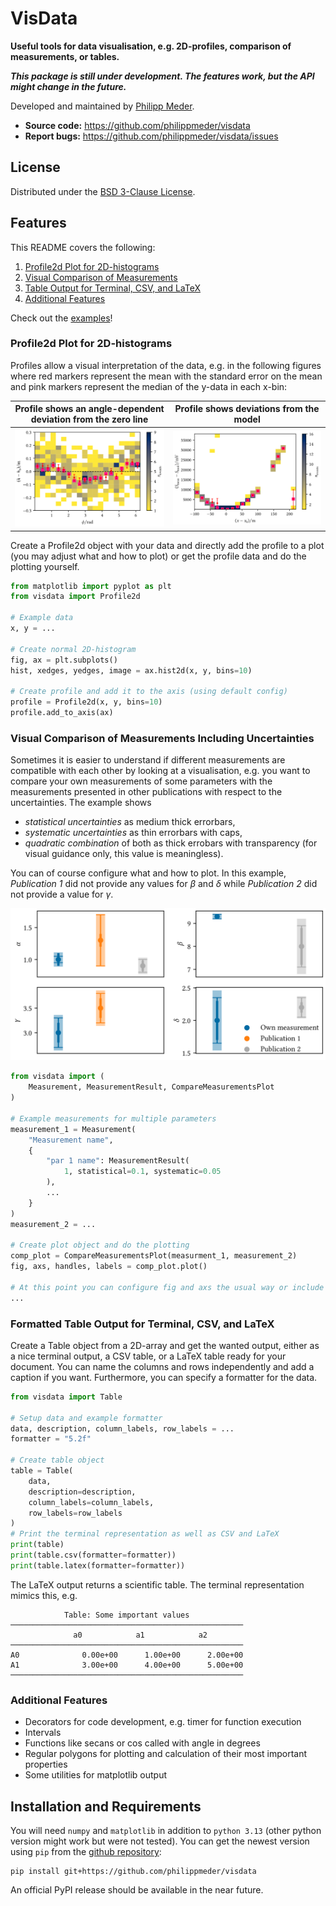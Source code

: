 # VisData

**Useful tools for data visualisation, e.g. 2D-profiles, comparison of measurements, or tables.**

***This package is still under development. The features work, but the API might change in the future.***

Developed and maintained by [Philipp Meder](https://github.com/philippmeder).

* **Source code:** https://github.com/philippmeder/visdata
* **Report bugs:** https://github.com/philippmeder/visdata/issues

## License

Distributed under the [BSD 3-Clause License](./LICENSE).

## Features

This README covers the following:
1. [Profile2d Plot for 2D-histograms](#profile2d-plot-for-2d-histograms)
2. [Visual Comparison of Measurements](#visual-comparison-of-measurements-including-uncertainties)
3. [Table Output for Terminal, CSV, and LaTeX](#formatted-table-output-for-terminal-csv-and)
4. [Additional Features](#additional-features)

Check out the [examples](./examples)!

### Profile2d Plot for 2D-histograms
Profiles allow a visual interpretation of the data, e.g. in the following figures where red markers represent the mean with the standard error on the mean and pink markers represent the median of the y-data in each x-bin:

Profile shows an angle-dependent deviation from the zero line | Profile shows deviations from the model
----|----
![](doc/figs/profile2d_example_1.png) | ![](doc/figs/profile2d_example_2.png)

Create a Profile2d object with your data and directly add the profile to a plot (you may adjust what and how to plot) or get the profile data and do the plotting yourself.

```python
from matplotlib import pyplot as plt
from visdata import Profile2d

# Example data
x, y = ...

# Create normal 2D-histogram
fig, ax = plt.subplots()
hist, xedges, yedges, image = ax.hist2d(x, y, bins=10)

# Create profile and add it to the axis (using default config)
profile = Profile2d(x, y, bins=10)
profile.add_to_axis(ax)
```

### Visual Comparison of Measurements Including Uncertainties

Sometimes it is easier to understand if different measurements are compatible with each other by looking at a visualisation, e.g. you want to compare your own measurements of some parameters with the measurements presented in other publications with respect to the uncertainties.
The example shows
- *statistical uncertainties* as medium thick errorbars,
- *systematic uncertainties* as thin errorbars with caps,
- *quadratic combination* of both as thick errobars with transparency (for visual guidance only, this value is meaningless).

You can  of course configure what and how to plot.
In this example, *Publication 1* did not provide any values for $\beta$ and $\delta$ while *Publication 2* did not provide a value for $\gamma$.

![](doc/figs/compare_measurements.png)

```python
from visdata import (
    Measurement, MeasurementResult, CompareMeasurementsPlot
)

# Example measurements for multiple parameters
measurement_1 = Measurement(
    "Measurement name",
    {
        "par 1 name": MeasurementResult(
            1, statistical=0.1, systematic=0.05
        ),
        ...
    }
)
measurement_2 = ...

# Create plot object and do the plotting
comp_plot = CompareMeasurementsPlot(measurment_1, measurement_2)
fig, axs, handles, labels = comp_plot.plot()

# At this point you can configure fig and axs the usual way or include a legend with handles and labels
...
```

### Formatted Table Output for Terminal, CSV, and LaTeX

Create a Table object from a 2D-array and get the wanted output, either as a nice terminal output, a CSV table, or a LaTeX table ready for your document.
You can name the columns and rows independently and add a caption if you want. Furthermore, you can specify a formatter for the data.

```python
from visdata import Table

# Setup data and example formatter
data, description, column_labels, row_labels = ...
formatter = "5.2f"

# Create table object
table = Table(
    data,
    description=description,
    column_labels=column_labels,
    row_labels=row_labels
)
# Print the terminal representation as well as CSV and LaTeX
print(table)
print(table.csv(formatter=formatter))
print(table.latex(formatter=formatter))
```

The LaTeX output returns a scientific table.
The terminal representation mimics this, e.g.

```console
            Table: Some important values
────────────────────────────────────────────────────
              a0            a1            a2
────────────────────────────────────────────────────
A0              0.00e+00      1.00e+00      2.00e+00
A1              3.00e+00      4.00e+00      5.00e+00
────────────────────────────────────────────────────
```

### Additional Features
- Decorators for code development, e.g. timer for function execution
- Intervals
- Functions like secans or cos called with angle in degrees
- Regular polygons for plotting and calculation of their most important properties
- Some utilities for matplotlib output

## Installation and Requirements

You will need ``numpy`` and ``matplotlib`` in addition to  ``python 3.13`` (other python version might work but were not tested). You can get the newest version using ``pip`` from the [github repository](https://github.com/philippmeder/visdata):

```
pip install git+https://github.com/philippmeder/visdata
```

An official PyPI release should be available in the near future.